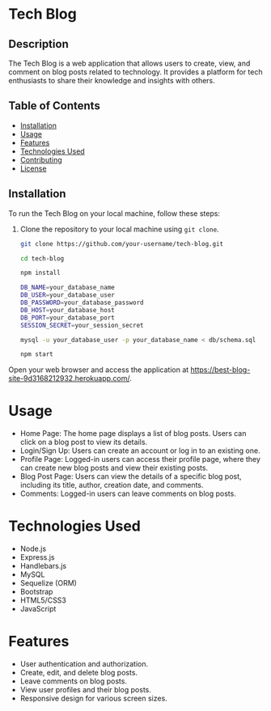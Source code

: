 # Tech Blog



## Description

The Tech Blog is a web application that allows users to create, view, and comment on blog posts related to technology. It provides a platform for tech enthusiasts to share their knowledge and insights with others.

## Table of Contents

- [Installation](#installation)
- [Usage](#usage)
- [Features](#features)
- [Technologies Used](#technologies-used)
- [Contributing](#contributing)
- [License](#license)

## Installation

To run the Tech Blog on your local machine, follow these steps:

1. Clone the repository to your local machine using `git clone`.

   ```bash
   git clone https://github.com/your-username/tech-blog.git
   
   cd tech-blog

   npm install

   DB_NAME=your_database_name
   DB_USER=your_database_user
   DB_PASSWORD=your_database_password
   DB_HOST=your_database_host
   DB_PORT=your_database_port
   SESSION_SECRET=your_session_secret

   mysql -u your_database_user -p your_database_name < db/schema.sql

   npm start

Open your web browser and access the application at https://best-blog-site-9d3168212932.herokuapp.com/.

# Usage
- Home Page: The home page displays a list of blog posts. Users can click on a blog post to view its details.
- Login/Sign Up: Users can create an account or log in to an existing one.
- Profile Page: Logged-in users can access their profile page, where they can create new blog posts and view their existing posts.
- Blog Post Page: Users can view the details of a specific blog post, including its title, author, creation date, and comments.
- Comments: Logged-in users can leave comments on blog posts.

# Technologies Used

- Node.js
- Express.js
- Handlebars.js
- MySQL
- Sequelize (ORM)
- Bootstrap
- HTML5/CSS3
- JavaScript
# Features
- User authentication and authorization.
- Create, edit, and delete blog posts.
- Leave comments on blog posts.
- View user profiles and their blog posts.
- Responsive design for various screen sizes.